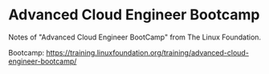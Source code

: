 # Advanced Cloud Engineer Bootcamp

Notes of "Advanced Cloud Engineer BootCamp" from The Linux Foundation.

Bootcamp: https://training.linuxfoundation.org/training/advanced-cloud-engineer-bootcamp/
